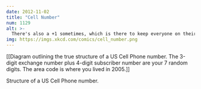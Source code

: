 ```yaml
---
date: 2012-11-02
title: "Cell Number"
num: 1129
alt: >-
  There's also a +1 sometimes, which is there to keep everyone on their toes. In the future, people who got to pick cool numbers by signing up for Google Voice early will be revered as wizards.
img: https://imgs.xkcd.com/comics/cell_number.png
---
```

[[Diagram outlining the true structure of a US Cell Phone number.  The 3-digit exchange number plus 4-digit subscriber number are your 7 random digits.  The area code is where you lived in 2005.]]

Structure of a US Cell Phone number.

